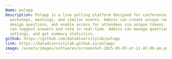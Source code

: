 ```yaml
---
Name: polapp
Description: Polapp is a live polling platform designed for conferences, events,
  workshops, meetings, and similar events. Admins can create unique rooms,
  design questions, and enable access for attendees via unique tokens. Attendees
  can suggest answers and vote in real-time. Admins can manage questions, voting
  settings, and get summary statistics.
github: https://github.com/datadiversitylab/polapp
link: https://datadiversitylab.github.io/polapp/
image: /assets/images/softwares/screenshot-2025-05-07-at-11.47.06-am.png
---
```

